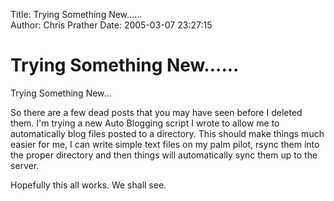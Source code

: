 Title: Trying Something New......  
Author: Chris Prather
Date: 2005-03-07 23:27:15

# Trying Something New......
Trying Something New...

So there are a few dead posts that you may have seen before I deleted them.
I'm trying a new Auto Blogging script I wrote to allow me to automatically
blog files posted to a directory. This should make things much easier for me,
I can write simple text files on my palm pilot, rsync them into the proper
directory and then things will automatically sync them up to the server.

Hopefully this all works. We shall see.

